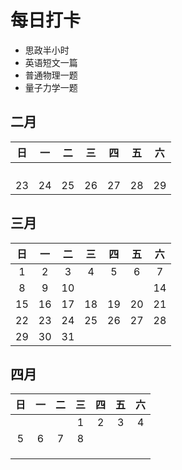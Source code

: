 # 每日打卡
* 思政半小时
* 英语短文一篇
* 普通物理一题
* 量子力学一题
  
 ## 二月
| 日 | 一 | 二 | 三 | 四 | 五 | 六 |  
| :-------: | :------:  | :-------: | :-------: | :-------: | :--------: | :-------: |
|      |      |      |      |    |   |   |
|    |    |    |  |   |  |   |
|     |   |     |     |    |    |    | 
|   |   |   |   |   |    |    | 
| 23  |  24 |  25 |  26 |27 |  28| 29   | 


## 三月
| 日 | 一 | 二 | 三 | 四 | 五 | 六 |  
| :-------: | :------:  | :-------: | :-------: | :-------: | :--------: | :-------: | 
|  1  |  2 |  3   | 4  |  5  |  6   |  7 |
|  8 |  9  |  10 |   |   |   |  14  |
|  15 | 16  |  17 |  18 |  19 | 20   |  21  | 
|  22 |  23 | 24  | 25  |  26 |   27 |    28| 
| 29  | 30  | 31  |   |   |    |    |  

## 四月
| 日 | 一 | 二 | 三 | 四 | 五 | 六 | 
| :-------: | :------:  | :-------: | :-------: | :-------: | :--------: | :-------:|
|      |      |      |   1  |   2  |  3    |  4  |
|  5  |  6  |  7  |   8 |     |     |    |
|   |   |   |   |   |    |    |
|   |   |   |   |   |    |    |
|   |   |   |   |   |    |    |  




